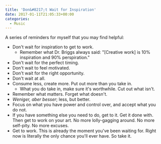 ```yaml
---
title: 'Don&#8217;t Wait for Inspiration'
date: 2017-01-11T21:05:33+00:00
categories:
  - Music
---
```

A series of reminders for myself that you may find helpful:
<!--more-->
<ul>
 	<li>Don't wait for inspiration to get to work.
<ul>
 	<li>Remember what Dr. Briggs always said: "[Creative work] is 10% inspiration and 90% perspiration."</li>
</ul>
</li>
 	<li>Don't wait for the perfect timing.</li>
 	<li>Don't wait to feel motivated.</li>
 	<li>Don't wait for the right opportunity.</li>
 	<li>Don't wait at all.</li>
 	<li>Consume less, create more. Put out more than you take in.
<ul>
 	<li>What you do take in, make sure it's worthwhile. Cut out what isn't.</li>
</ul>
</li>
 	<li>Remember what matters. Forget what doesn't.</li>
 	<li><em>Weniger, aber besser</em>; less, but better.</li>
 	<li>Focus on what you have power and control over, and accept what you do not.</li>
 	<li>If you have something else you need to do, get to it. Get it done with. Then get to work on your art. No more lolly-gagging around. No more self-pity. No more excuses.</li>
 	<li>Get to work. This is already the moment you've been waiting for. Right now is literally the only chance you'll ever have. So take it.</li>
</ul>
